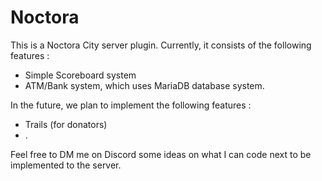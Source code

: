 # Noctora

This is a Noctora City server plugin. Currently, it consists of the following features :

- Simple Scoreboard system
- ATM/Bank system, which uses MariaDB database system.

In the future, we plan to implement the following features :

- Trails (for donators)
- .

Feel free to DM me on Discord some ideas on what I can code next to be implemented to the server.
